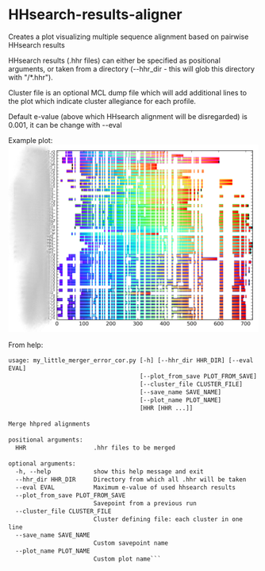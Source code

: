 # HHsearch-results-aligner
Creates a plot visualizing multiple sequence alignment based on pairwise HHsearch results

HHsearch results (.hhr files) can either be specified as positional arguments, or taken from a directory (--hhr_dir - this will glob this directory with "/\*.hhr").

Cluster file is an optional MCL dump file which will add additional lines to the plot which indicate cluster allegiance
for each profile.

Default e-value (above which HHsearch alignment will be disregarded) is 0.001, it can be change with --eval

Example plot:
![Example plot](new.png?raw=true "Alignment with clustering info")


From help:
```
usage: my_little_merger_error_cor.py [-h] [--hhr_dir HHR_DIR] [--eval EVAL]
                                     [--plot_from_save PLOT_FROM_SAVE]
                                     [--cluster_file CLUSTER_FILE]
                                     [--save_name SAVE_NAME]
                                     [--plot_name PLOT_NAME]
                                     [HHR [HHR ...]]

Merge hhpred alignments

positional arguments:
  HHR                   .hhr files to be merged

optional arguments:
  -h, --help            show this help message and exit
  --hhr_dir HHR_DIR     Directory from which all .hhr will be taken
  --eval EVAL           Maximum e-value of used hhsearch results
  --plot_from_save PLOT_FROM_SAVE
                        Savepoint from a previous run
  --cluster_file CLUSTER_FILE
                        Cluster defining file: each cluster in one line
  --save_name SAVE_NAME
                        Custom savepoint name
  --plot_name PLOT_NAME
                        Custom plot name```
